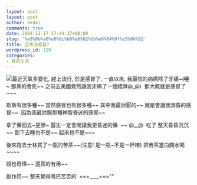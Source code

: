 ```yaml
---
layout: post
layout: post
author: kkdai
comments: true
date: 2004-11-17 17:44:37+00:00
slug: '%e8%8b%a6%e8%8c%b6%e6%b2%bb%e6%84%9f%e5%86%92'
title: 苦茶治感冒?
wordpress_id: 159
categories:
- 我的生活
---
```


![](http://www.huaxia.com/tw/zbtw/images/taibeis-34.jpg)最近天氣多變化, 趕上流行, 於是感冒了, 一直以來, 我最怕的病痛除了牙痛~~~(喔~~~ 那真的會死~~ 之前去美國竟然讓我牙痛了一個禮拜@_@)  那大概就是感冒了~~~

斯斯有很多種~~ 當然感冒也有很多種~~ 其中我最討厭的~~ 就是會讓我頭昏的感冒~~  因為我最討厭那種神智昏迷的感覺~~

拿了藥回去~更慘~  醫生一定會開讓我更昏迷的藥  ~~ @__@  吃了   整天昏昏沉沉~~ 倒下去睡也不是~~ 起來也不是~~~

後來跑去士林買了一瓶的苦茶~~(注意! 是一瓶~不是一杯唷)  把苦茶當白開水喝~~~~

說也奇怪~~ 還真的有用~~

副作用~~ 整天覺得嘴巴苦苦的  ===____===""
